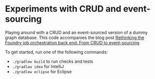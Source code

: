 Experiments with CRUD and event-sourcing
============

Playing around with a CRUD and an event-sourced version of a dummy graph database. This code accompanies the blog post
[Rethinking the Foundry job orchestration back end: From CRUD to
event-sourcing](https://medium.com/palantir/rethinking-the-foundry-job-orchestration-back-end-from-crud-to-event-sourcing-658716afdd7c).

To get started, run one of the following commands:

* `./gradlew build` to run checks and tests
* `./gradlew idea` for IntelliJ
* `./gradlew eclipse` for Eclipse
